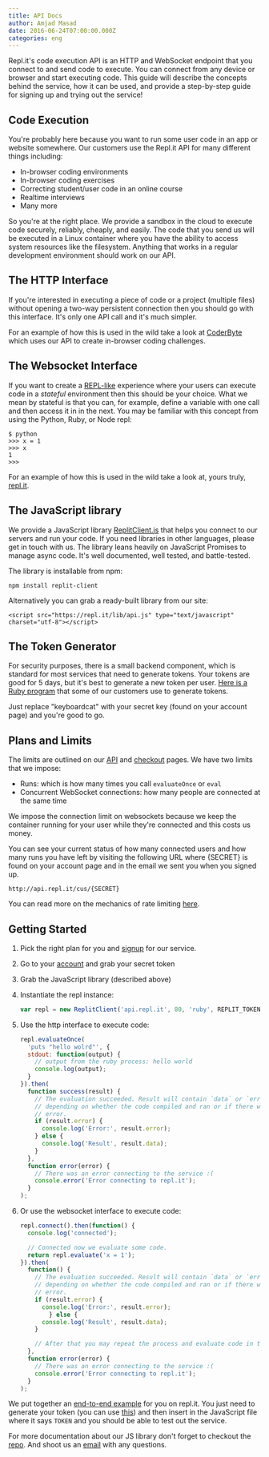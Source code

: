 ```yaml
---
title: API Docs
author: Amjad Masad
date: 2016-06-24T07:00:00.000Z
categories: eng
---
```


Repl.it's code execution API is an HTTP and WebSocket endpoint that you connect
to and send code to execute. You can connect from any device or browser and
start executing code. This guide will describe the concepts behind the service,
how it can be used, and provide a step-by-step guide for signing up and trying
out the service!

## Code Execution

You're probably here because you want to run some user code in an app or website
somewhere. Our customers use the Repl.it API for many different things including:

* In-browser coding environments
* In-browser coding exercises
* Correcting student/user code in an online course
* Realtime interviews
* Many more

So you're at the right place. We provide a sandbox in the cloud to
execute code securely, reliably, cheaply, and easily. The code that you send us
will be executed in a Linux container where you have the ability to access system
resources like the filesystem. Anything that works in a regular development
environment should work on our API.

## The HTTP Interface

If you're interested in executing a piece of code or a project (multiple files) without opening a two-way persistent connection then you should
go with this interface. It's only one API call and it's much simpler.

For an example of how this is used in the wild take a look at
[CoderByte](https://coderbyte.com/editor/guest:First%20Factorial:Python) which
uses our API to create in-browser coding challenges.

## The Websocket Interface

If you want to create a
[REPL-like](https://en.wikipedia.org/wiki/Read%E2%80%93eval%E2%80%93print_loop)
experience where your users can execute code in a *stateful* environment then
this should be your choice. What we mean by stateful is that you can, for
example, define a variable with one call and then access it in in the next. You may be
familiar with this concept from using the Python, Ruby, or Node repl:

```
$ python
>>> x = 1
>>> x
1
>>>
```

For an example of how this is used in the wild take a look at, yours truly,
[repl.it](https://repl.it).


## The JavaScript library

We provide a JavaScript library
[ReplitClient.js](https://github.com/replit/ReplitClient.js) that helps you
connect to our servers and run your code. If you need libraries in other
languages, please get in touch with us. The library leans heavily on JavaScript
Promises to manage async code. It's well documented, well tested, and battle-tested.

The library is installable from npm:

```
npm install replit-client
```

Alternatively you can grab a ready-built library from our site:

```
<script src="https://repl.it/lib/api.js" type="text/javascript" charset="utf-8"></script>
```

## The Token Generator

For security purposes, there is a small backend component, which is
standard for most services that need to generate tokens. Your tokens are good for 5
days, but it's best to generate a new token per user. [Here is a Ruby
program](https://repl.it/gZp/1) that some of our customers use to generate tokens.

Just replace "keyboardcat" with your secret key (found on your account page) and you're good to go.

<script src="//repl.it/embed/gZp/1.js"></script>

## Plans and Limits

The limits are outlined on our [API](/site/api) and [checkout](/api/checkout)
pages. We have two limits that we impose:

* Runs: which is how many times you call `evaluateOnce` or `eval`
* Concurrent WebSocket connections: how many people are connected at the same time

We impose the connection limit on websockets because we keep the
container running for your user while they're connected and this costs us money.

You can see your current status of how many connected users and how many
runs you have left by visiting the following URL where {SECRET} is found on your account page and
in the email we sent you when you signed up.

```
http://api.repl.it/cus/{SECRET}
```

You can read more on the mechanics of rate limiting
[here](/site/blog/websocket-rate-limiting).

## Getting Started

1. Pick the right plan for you and [signup](https://repl.it/site/api) for our
service.
2. Go to your [account](https://repl.it/account) and grab your secret token
3. Grab the JavaScript library (described above)
4. Instantiate the repl instance:

    ```javascript
    var repl = new ReplitClient('api.repl.it', 80, 'ruby', REPLIT_TOKEN);
    ```

5. Use the http interface to execute code:

    ```javascript
    repl.evaluateOnce(
      'puts "hello wolrd"', {
      stdout: function(output) {
        // output from the ruby process: hello world
        console.log(output);
      }
    }).then(
      function success(result) {
        // The evaluation succeeded. Result will contain `data` or `error`
        // depending on whether the code compiled and ran or if there was an
        // error.
        if (result.error) {
          console.log('Error:', result.error);
        } else {
          console.log('Result', result.data);
        }
      },
      function error(error) {
        // There was an error connecting to the service :(
        console.error('Error connecting to repl.it');
      }
    );
    ```

6. Or use the websocket interface to execute code:

    ```javascript
    repl.connect().then(function() {
      console.log('connected');

      // Connected now we evaluate some code.
      return repl.evaluate('x = 1');
    }).then(
      function() {
        // The evaluation succeeded. Result will contain `data` or `error`
        // depending on whether the code compiled and ran or if there was an
        // error.
        if (result.error) {
          console.log('Error:', result.error);
            } else {
          console.log('Result', result.data);
        }

        // After that you may repeat the process and evaluate code in the same context.
      },
      function error(error) {
        // There was an error connecting to the service :(
        console.error('Error connecting to repl.it');
      }
    );
    ```

We put together an [end-to-end example](https://repl.it/C5ox/1) for you on repl.it.
You just need to generate your token (you can use [this](https://repl.it/gZp/1))
and then insert in the JavaScript file where it says `TOKEN` and you should be
able to test out the service.

For more documentation about our JS library don't forget to checkout the
[repo](https://github.com/replit/ReplitClient.js). And shoot us an
[email](mailto:contact@repl.it) with any questions.
